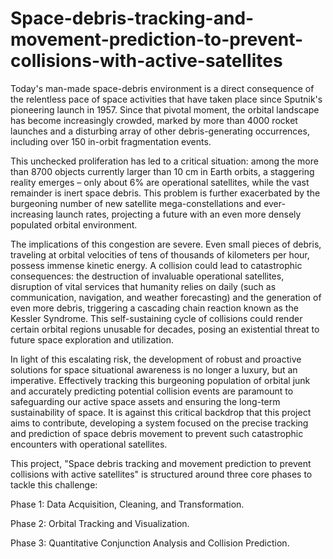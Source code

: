 # Space-debris-tracking-and-movement-prediction-to-prevent-collisions-with-active-satellites

Today's man-made space-debris environment is a direct consequence of the relentless pace of space activities that have taken place since Sputnik's pioneering launch in 1957. 
Since that pivotal moment, the orbital landscape has become increasingly crowded, marked by more than 4000 rocket launches and a disturbing array of other debris-generating occurrences,
including over 150 in-orbit fragmentation events.


This unchecked proliferation has led to a critical situation: among the more than 8700 objects currently larger than 10 cm in Earth orbits, a staggering reality emerges – only about 6% are operational satellites, while the vast remainder is inert space debris. 
This problem is further exacerbated by the burgeoning number of new satellite mega-constellations and ever-increasing launch rates, projecting a future with an even more densely populated orbital environment.

The implications of this congestion are severe. Even small pieces of debris, traveling at orbital velocities of tens of thousands of kilometers per hour, possess immense kinetic energy. 
A collision could lead to catastrophic consequences: the destruction of invaluable operational satellites, disruption of vital services that humanity relies on daily (such as communication, navigation, and weather forecasting)
and the generation of even more debris, triggering a cascading chain reaction known as the Kessler Syndrome. This self-sustaining cycle of collisions could render certain orbital regions unusable for decades, posing an existential threat to future space exploration and utilization.

In light of this escalating risk, the development of robust and proactive solutions for space situational awareness is no longer a luxury, but an imperative. Effectively tracking this burgeoning population of orbital junk and accurately predicting potential collision events are paramount to safeguarding our active space assets and ensuring the long-term sustainability of space. 
It is against this critical backdrop that this project aims to contribute, developing a system focused on the precise tracking and prediction of space debris movement to prevent such catastrophic encounters with operational satellites.


This project, "Space debris tracking and movement prediction to prevent collisions with active satellites" is structured around three core phases to tackle this challenge:

Phase 1: Data Acquisition, Cleaning, and Transformation.

Phase 2: Orbital Tracking and Visualization.

Phase 3: Quantitative Conjunction Analysis and Collision Prediction.
